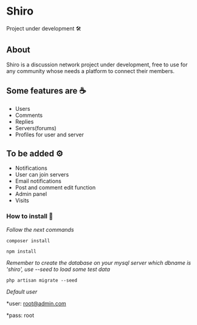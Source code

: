 # Shiro

Project under development  🛠️

## About

Shiro is a discussion network project under development, free to use for any community whose needs a platform to connect their members. 

## Some features are ☕ 

* Users
* Comments
* Replies 
* Servers(forums)
* Profiles for user and server

## To be added ⚙️
* Notifications
* User can join servers
* Email notifications
* Post and comment edit function
* Admin panel
* Visits 


### How to install 🔧

_Follow the next commands_

```
composer install
```

```
npm install
```

_Remember to create the database on your mysql server which dbname is 'shiro', use --seed to load some test data_
```
php artisan migrate --seed
```
_Default user_

*user: root@admin.com

*pass: root


